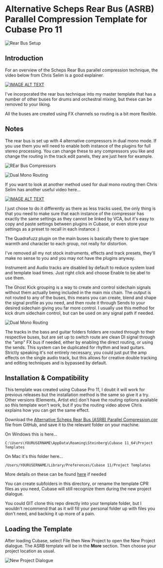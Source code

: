 # Alternative Scheps Rear Bus (ASRB) Parallel Compression Template for Cubase Pro 11

![Rear Bus Setup](/img/main-bus-routing.png?raw=true)

## Introduction

For an overview of the Scheps Rear Bus parallel compression technique, the video below from Chris Selim is a good explainer.

[![IMAGE ALT TEXT](http://img.youtube.com/vi/0uDYPIYRFDQ/0.jpg)](https://www.youtube.com/watch?v=0uDYPIYRFDQ "The REAR BUSS Parallel Compression Technique in CUBASE")

I've incorporated the rear bus technique into my master template that has a number of other buses for drums and orchestral mixing, but these can be removed to your liking.

All the buses are created using FX channels so routing is a bit more flexible.

## Notes

The rear bus is set up with 4 alternative compressors in dual mono mode. If you use them you will need to enable both instance of the plugins for full stereo processing. You can change these to any compressors you like and change the routing in the track edit panels, they are just here for example.

![REar Bus Compressors](/img/rear-bus-comp-active.png?raw=true)

![Dual Mono Routing](/img/rear-bus-comp-routing.png?raw=true)

If you want to look at another method used for dual mono routing then Chris Selim has another useful video here...

[![IMAGE ALT TEXT](http://img.youtube.com/vi/3wyEZA-TGKk/0.jpg)](https://www.youtube.com/watch?v=3wyEZA-TGKk "DUAL MONO Compression Channel HACKS in CUBASE")

I just chose to do it differently as there as less tracks used, the only thing is that you need to make sure that each instance of the compressor has exactly the same settings as they cannot be linked by VCA, but it's easy to copy and paste settings between plugins in Cubase, or even store your settings as a preset to recall in each instance :)

The Quadrafuzz plugin on the main buses is basically there to give tape warmth and character to each group, not really for distortion.

I've removed all my not stock instruments, effects and track presets, they'll make no sense to you and you may not have the plugins anyway.

Instrument and Audio tracks are disabled by default to reduce system load and template load times. Just right click and choose Enable to be abel to use them.

The Ghost Kick grouping is a way to create and control sidechain signals without them actually being included in the main mix chain. The output is not routed to any of the buses, this means you can create, blend and shape the signal profile as you need, and then route it through Sends to your desired sidechain giving you far more control. I usually use this method for kick drum sidechain control, but can be used on any signal path if needed.

![Dual Mono Routing](/img/ghost-kick-group.png?raw=true)

The tracks in the bass and guitar folders folders are routed through to their respective buses, but are set up to switch route are clean DI signal through the "amp" FX bus if needed, either by enabling the direct routing, or using the sends. This system can be duplicated for rhythm and lead guitars. Strictly speaking it's not entirely necessary, you could just put the amp effects on the single audio track, but this allows for creative double tracking and editing techniques and is bypassed by default.

## Installation & Compatibility

This template was created using Cubase Pro 11, I doubt it will work for previous releases but the installation method is the same so give it a try. Other versions (Elements, Artist etc) don't have the routing options available so this template won't work, but if you the routing video above Chris explains how you can get the same effect.

Download the [Alternative Scheps Rear Bus (ASRB) Parallel Compression.cpr](https://github.com/smadgerano/ASRB/blob/main/Alternative%20Scheps%20Rear%20Bus%20(ASRB)%20Parallel%20Compression.cpr) file from GitHub, and save it to the relevant folder on your machine.

On Windows this is here...

`C:\Users\YOURUSERNAME\AppData\Roaming\Steinberg\Cubase 11_64\Project Templates`

On Mac it's this folder here...

`/Users/YOURUSERNAME/Library/Preferences/Cubase 11/Project Templates`

More details on these can be found [here](https://helpcenter.steinberg.de/hc/en-us/articles/360000327730-Location-file-paths-of-presets-in-Cubase-and-Nuendo-) if needed

You can create subfolders in this directory, or rename the template CPR files as you need, Cubase will still recognize them during the new project dialogue.

You could GIT clone this repo directly into your template folder, but I wouldn't recommend that as it will fill your personal folder up with files you don't need, and backing it up more of a pain.

## Loading the Template

After loading Cubase, select File then New Project to open the New Project dialogue. The ASRB template will be in the **More** section. Then choose your project location as usual.

![New Project Dialogue](/img/new-dialogue.png?raw=true)